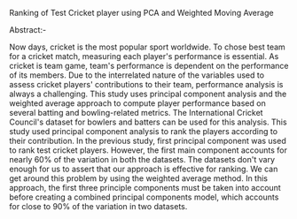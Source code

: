 Ranking of Test Cricket player using PCA and Weighted Moving Average

Abstract:-

Now days, cricket is the most popular sport worldwide. To chose best team for a cricket match, 
measuring each player's performance is essential. As cricket is team game, team's performance 
is dependent on the performance of its members. Due to the interrelated nature of the variables 
used to assess cricket players' contributions to their team, performance analysis is always a 
challenging. This study uses principal component analysis and the weighted average approach to 
compute player performance based on several batting and bowling-related metrics. The 
International Cricket Council's dataset for bowlers and batters can be used for this analysis. This 
study used principal component analysis to rank the players according to their contribution.
In the previous study, first principal component was used to rank test cricket players. However, 
the first main component accounts for nearly 60% of the variation in both the datasets. The 
datasets don't vary enough for us to assert that our approach is effective for ranking. We can get 
around this problem by using the weighted average method. In this approach, the first three 
principle components must be taken into account before creating a combined principal 
components model, which accounts for close to 90% of the variation in two datasets.
